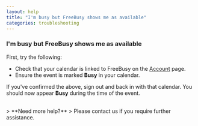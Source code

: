 ```yaml
---
layout: help
title: "I'm busy but FreeBusy shows me as available"
categories: troubleshooting
---
```


### I'm busy but FreeBusy shows me as available

First, try the following:

- Check that your calendar is linked to FreeBusy on the [Account](https://freebusy.io/account) page.
- Ensure the event is marked **Busy** in your calendar.

If you've confirmed the above, sign out and back in with that calendar.
You should now appear **Busy** during the time of the event.

<br>
> **Need more help?**
> Please contact us if you require further assistance.